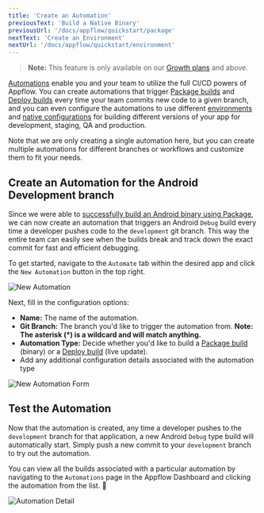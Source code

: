 ```yaml
---
title: 'Create an Automation'
previousText: 'Build a Native Binary'
previousUrl: '/docs/appflow/quickstart/package'
nextText: 'Create an Environment'
nextUrl: '/docs/appflow/quickstart/environment'
---
```


<blockquote>
  <p><b>Note:</b> This feature is only available on our <a href="/pricing">Growth plans</a> and above.</p>
</blockquote>

[Automations](/docs/appflow/automation/intro) enable you and your team to utilize the full CI/CD powers of Appflow. You can create automations
that trigger [Package builds](/docs/appflow/package/builds) and [Deploy builds](/docs/appflow/deploy/builds)
every time your team commits new code to a given branch, and you can even configure the automations to use different
[environments](/docs/appflow/automation/environments#custom-environments) and [native configurations](/docs/appflow/package/native-configs)
for building different versions of your app for development, staging, QA and production.

Note that we are only creating a single automation here, but you can create multiple automations for different branches or workflows and customize them to fit your needs.


## Create an Automation for the Android Development branch
Since we were able to [successfully build an Android binary using Package](/docs/appflow/quickstart/package), we can now create
an automation that triggers an Android `Debug` build every time a developer pushes code to the `development` git branch.
This way the entire team can easily see when the builds break and track down the exact commit for fast and efficient debugging. 

To get started, navigate to the `Automate` tab within the desired app and click the `New Automation` button in the top right.

![New Automation](/docs/v4/assets/img/appflow/ss-new-automation.png)

Next, fill in the configuration options:
* <b>Name:</b> The name of the automation.
* <b>Git Branch:</b> The branch you'd like to trigger the automation from. <b>Note: The asterisk (*) is a wildcard and will match anything.</b>
* <b>Automation Type:</b> Decide whether you'd like to build a [Package build](/docs/appflow/package) (binary) or a [Deploy build](/docs/appflow/deploy) (live update).
* Add any additional configuration details associated with the automation type

![New Automation Form](/docs/v4/assets/img/appflow/gif-new-automation.gif)

## Test the Automation
Now that the automation is created, any time a developer pushes to the `development` branch for that application, a new Android `Debug` type build will automatically start. Simply push a new commit to your `development` branch to try out the automation.

You can view all the builds associated with a particular automation by navigating to the `Automations` page in the Appflow Dashboard and clicking the automation from the list. 🚀

![Automation Detail](/docs/v4/assets/img/appflow/ss-automation-detail.png)